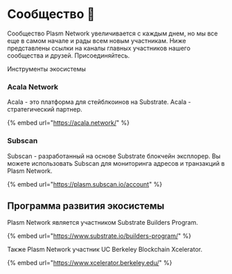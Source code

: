 # ​Сообщество 🎨

Сообщество Plasm Network увеличивается с каждым днем, но мы все еще в самом начале и рады всем новым участникам. Ниже представлены ссылки на каналы главных участников нашего сообщества и друзей. Присоединяйтесь.

Инструменты экосистемы

### Acala Network

Acala - это платформа для стейблкоинов на Substrate. Acala - стратегический партнер.

{% embed url="https://acala.network/" %}

### Subscan

Subscan - разработанный на основе Substrate блокчейн эксплорер. Вы можете использовать Subscan для мониторинга адресов и транзакций в Plasm Network.

{% embed url="https://plasm.subscan.io/account" %}

## Программа развития экосистемы

Plasm Network является участником Substrate Builders Program.

{% embed url="https://www.substrate.io/builders-program/" %}

Также Plasm Network участник UC Berkeley Blockchain Xcelerator.

{% embed url="https://www.xcelerator.berkeley.edu/" %}

